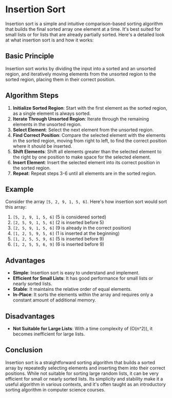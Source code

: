 # Insertion Sort

Insertion sort is a simple and intuitive comparison-based sorting algorithm that builds the final sorted array one element at a time. It's best suited for small lists or for lists that are already partially sorted. Here's a detailed look at what insertion sort is and how it works:

## Basic Principle

Insertion sort works by dividing the input into a sorted and an unsorted region, and iteratively moving elements from the unsorted region to the sorted region, placing them in their correct position.

## Algorithm Steps

1. **Initialize Sorted Region**: Start with the first element as the sorted region, as a single element is always sorted.
2. **Iterate Through Unsorted Region**: Iterate through the remaining elements in the unsorted region.
3. **Select Element**: Select the next element from the unsorted region.
4. **Find Correct Position**: Compare the selected element with the elements in the sorted region, moving from right to left, to find the correct position where it should be inserted.
5. **Shift Elements**: Shift all elements greater than the selected element to the right by one position to make space for the selected element.
6. **Insert Element**: Insert the selected element into its correct position in the sorted region.
7. **Repeat**: Repeat steps 3-6 until all elements are in the sorted region.

## Example

Consider the array `[5, 2, 9, 1, 5, 6]`. Here's how insertion sort would sort this array:

1. `[5, 2, 9, 1, 5, 6]` (5 is considered sorted)
2. `[2, 5, 9, 1, 5, 6]` (2 is inserted before 5)
3. `[2, 5, 9, 1, 5, 6]` (9 is already in the correct position)
4. `[1, 2, 5, 9, 5, 6]` (1 is inserted at the beginning)
5. `[1, 2, 5, 5, 9, 6]` (5 is inserted before 9)
6. `[1, 2, 5, 5, 6, 9]` (6 is inserted before 9)

## Advantages

-   **Simple**: Insertion sort is easy to understand and implement.
-   **Efficient for Small Lists**: It has good performance for small lists or nearly sorted lists.
-   **Stable**: It maintains the relative order of equal elements.
-   **In-Place**: It sorts the elements within the array and requires only a constant amount of additional memory.

## Disadvantages

-   **Not Suitable for Large Lists**: With a time complexity of \(O(n^2)\), it becomes inefficient for large lists.

## Conclusion

Insertion sort is a straightforward sorting algorithm that builds a sorted array by repeatedly selecting elements and inserting them into their correct positions. While not suitable for sorting large random lists, it can be very efficient for small or nearly sorted lists. Its simplicity and stability make it a useful algorithm in various contexts, and it's often taught as an introductory sorting algorithm in computer science courses.
